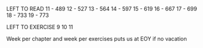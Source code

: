 LEFT TO READ
11 - 489
12 - 527
13 - 564
14 - 597
15 - 619
16 - 667
17 - 699
18 - 733
19 - 773

LEFT TO EXERCISE
9
10
11


Week per chapter and week per exercises puts us at EOY if no vacation
